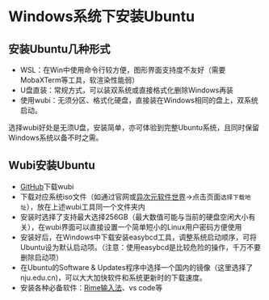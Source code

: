 # Windows系统下安装Ubuntu

## 安装Ubuntu几种形式

- WSL：在Win中使用命令行较方便，图形界面支持度不友好（需要MobaXTerm等工具，软渲染性能弱）
- U盘直装：常规方式，可以装双系统或直接格式化删除Windows再装
- 使用wubi：无须分区、格式化硬盘，直接装在Windows相同的盘上，双系统启动。

选择wubi好处是无须U盘，安装简单，亦可体验到完整Ubuntu系统，且同时保留Windows系统以备不时之需。

## Wubi安装Ubuntu

- [GitHub](https://github.com/hakuna-m/wubiuefi/releases)下载wubi
- 下载对应系统iso文件（如通过官网或[异次元软件世界](https://dl.iplaysoft.com/files/5700.html)->点击页面`选择下载地址`），放在上述wubi工具同一个文件夹内
- 安装时选择了支持最大选择256GB（最大数值可能与当前的硬盘空闲大小有关），在wubi界面可以直接设置一个简单短小的Linux用户密码方便使用
- 安装好后，在Windows中下载安装easybcd工具，调整系统启动顺序，可将Ubuntu设为默认启动项。（注意：使用easybcd是比较危险的操作，千万不要删除启动项）
- 在Ubuntu的Software & Updates程序中选择一个国内的镜像（这里选择了nju.edu.cn)，可以大大加快软件和系统更新时的下载速度。
- 安装各种必备软件：[Rime输入法](https://github.com/cafe/wubi98/tree/master/Ubuntu)、vs code等
